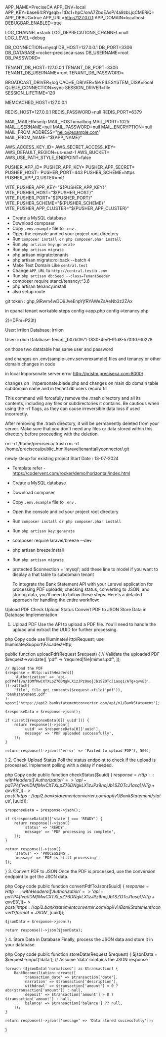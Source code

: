 APP_NAME=PreciseCA
APP_ENV=local
APP_KEY=base64:RYgsqb+1tDc1+hpC/onA7ZboEAsP/4a9zbLjqCMERiQ=
APP_DEBUG=true
APP_URL=http://127.0.0.1
APP_DOMAIN=localhost
DEBUGBAR_ENABLED=true


LOG_CHANNEL=stack
LOG_DEPRECATIONS_CHANNEL=null
LOG_LEVEL=debug

DB_CONNECTION=mysql
DB_HOST=127.0.0.1
DB_PORT=3306
DB_DATABASE=rocker-preciseca-sass
DB_USERNAME=root
DB_PASSWORD=


TENANT_DB_HOST=127.0.0.1
TENANT_DB_PORT=3306
TENANT_DB_USERNAME=root
TENANT_DB_PASSWORD=

BROADCAST_DRIVER=log
CACHE_DRIVER=file
FILESYSTEM_DISK=local
QUEUE_CONNECTION=sync
SESSION_DRIVER=file
SESSION_LIFETIME=120

MEMCACHED_HOST=127.0.0.1

REDIS_HOST=127.0.0.1
REDIS_PASSWORD=null
REDIS_PORT=6379

MAIL_MAILER=smtp
MAIL_HOST=mailhog
MAIL_PORT=1025
MAIL_USERNAME=null
MAIL_PASSWORD=null
MAIL_ENCRYPTION=null
MAIL_FROM_ADDRESS="hello@example.com"
MAIL_FROM_NAME="${APP_NAME}"

AWS_ACCESS_KEY_ID=
AWS_SECRET_ACCESS_KEY=
AWS_DEFAULT_REGION=us-east-1
AWS_BUCKET=
AWS_USE_PATH_STYLE_ENDPOINT=false

PUSHER_APP_ID=
PUSHER_APP_KEY=
PUSHER_APP_SECRET=
PUSHER_HOST=
PUSHER_PORT=443
PUSHER_SCHEME=https
PUSHER_APP_CLUSTER=mt1

VITE_PUSHER_APP_KEY="${PUSHER_APP_KEY}"
VITE_PUSHER_HOST="${PUSHER_HOST}"
VITE_PUSHER_PORT="${PUSHER_PORT}"
VITE_PUSHER_SCHEME="${PUSHER_SCHEME}"
VITE_PUSHER_APP_CLUSTER="${PUSHER_APP_CLUSTER}"





* Create a MySQL database
* Download composer
* Copy `.env.example` file to `.env` .
* Open the console and cd your project root directory
* Run `composer install or php composer.phar install`
* Run `php artisan key:generate`
* Run `php artisan migrate`
* php artisan migrate:tenants
* php artisan migrate:rollback --batch 4
* Make Test Domain Like `central.test` 
* Change `APP_URL` to `http://central.test`in `.env`
* Run `php artisan db:Seed --class=TenantSeeder`
* composer require stancl/tenancy:^3.6
* php artisan tenancy:install
* also setup route

git token : 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


in cpanal tenant workable steps 
config->app.php
config->tenancy.php

2}=DPm=P23t}

User: irriion
Database: irriion

User: irriion
Database: tenant_b07b0971-f830-4ee1-91d8-570ff0760278

on those two datatable has same user and password

and changes on .env(sample-.env.serverexample) files and tenancy or other domain changes in code

in local Imporsonate server error
http://pristm.preciseca.com:8000/

changes on _impersonate.blade.php
and changes on main db domain table subdomain name and in tenant db users record fill

This command will forcefully remove the .trash directory and all its contents, including any files or subdirectories it contains. Be cautious when using the -rf flags, as they can cause irreversible data loss if used incorrectly.

After removing the .trash directory, it will be permanently deleted from your server. Make sure that you don't need any files or data stored within this directory before proceeding with the deletion.

rm -rf /home/preciseca/.trash
rm -rf /home/preciseca/public_html/laraveltenanttallyconnector/.git

newly steup for existing project
Start Date : 13-07-2024
* Template refer - https://codervent.com/rocker/demo/horizontal/index.html
* Create a MySQL database
* Download composer
* Copy `.env.example` file to `.env` .
* Open the console and cd your project root directory
* Run `composer install or php composer.phar install`
* Run `php artisan key:generate`
* composer require laravel/breeze --dev
* php artisan breeze:install
* Run `php artisan migrate`

* protected $connection = 'mysql'; add these line to model if you want to display a that 
  table to subdomain tenant




  To integrate the Bank Statement API with your Laravel application for processing PDF uploads, checking status, converting to JSON, and storing data, you'll need to follow these steps. Here's a detailed approach for handling the entire workflow:

Upload PDF
Check Upload Status
Convert PDF to JSON
Store Data in Database
Implementation
1. Upload PDF
Use the API to upload a PDF file. You'll need to handle the upload and extract the UUID for further processing.

php
Copy code
use Illuminate\Http\Request;
use Illuminate\Support\Facades\Http;

public function uploadPdf(Request $request)
{
    // Validate the uploaded PDF
    $request->validate([
        'pdf' => 'required|file|mimes:pdf',
    ]);

    // Upload the PDF
    $response = Http::withHeaders([
        'Authorization' => 'api-pdTP4fIva/IDMfMwCXTXLpZ76DNgkLX1zJPz9nojJb1SZOTcJ1asq1/ATg+qvvE3',
    ])->attach(
        'file', file_get_contents($request->file('pdf')), 'bankstatement.pdf'
    )->post('https://api2.bankstatementconverter.com/api/v1/BankStatement');

    $responseData = $response->json();

    if (isset($responseData[0]['uuid'])) {
        return response()->json([
            'uuid' => $responseData[0]['uuid'],
            'message' => 'PDF uploaded successfully',
        ]);
    }

    return response()->json(['error' => 'Failed to upload PDF'], 500);
}
2. Check Upload Status
Poll the status endpoint to check if the upload is processed. Implement polling with a delay if needed.

php
Copy code
public function checkStatus($uuid)
{
    $response = Http::withHeaders([
        'Authorization' => 'api-pdTP4fIva/IDMfMwCXTXLpZ76DNgkLX1zJPz9nojJb1SZOTcJ1asq1/ATg+qvvE3',
    ])->post('https://api2.bankstatementconverter.com/api/v1/BankStatement/status', [$uuid]);

    $responseData = $response->json();

    if ($responseData[0]['state'] === 'READY') {
        return response()->json([
            'status' => 'READY',
            'message' => 'PDF processing is complete',
        ]);
    }

    return response()->json([
        'status' => 'PROCESSING',
        'message' => 'PDF is still processing',
    ]);
}
3. Convert PDF to JSON
Once the PDF is processed, use the conversion endpoint to get the JSON data.

php
Copy code
public function convertPdfToJson($uuid)
{
    $response = Http::withHeaders([
        'Authorization' => 'api-pdTP4fIva/IDMfMwCXTXLpZ76DNgkLX1zJPz9nojJb1SZOTcJ1asq1/ATg+qvvE3',
    ])->post('https://api2.bankstatementconverter.com/api/v1/BankStatement/convert?format=JSON', [$uuid]);

    $jsonData = $response->json();

    return response()->json($jsonData);
}
4. Store Data in Database
Finally, process the JSON data and store it in your database.

php
Copy code
public function storeData(Request $request)
{
    $jsonData = $request->input('data'); // Assume 'data' contains the JSON response

    foreach ($jsonData['normalised'] as $transaction) {
        BankReconciliation::create([
            'transaction_date' => $transaction['date'],
            'narration' => $transaction['description'],
            'withdrawl' => $transaction['amount'] < 0 ? abs($transaction['amount']) : null,
            'deposit' => $transaction['amount'] > 0 ? $transaction['amount'] : null,
            'balance' => $transaction['balance'] ?? null,
        ]);
    }

    return response()->json(['message' => 'Data stored successfully']);
}
